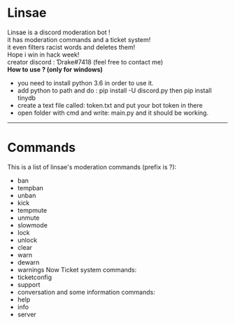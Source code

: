 # Linsae
Linsae is a discord moderation bot !<br /> it has moderation commands and a ticket system!<br /> it even filters racist words and deletes them!<br />Hope i win in hack week!<br />
creator discord : Ɗrake#7418 (feel free to contact me)<br />
**How to use ? (only for windows)**
* you need to install python 3.6 in order to use it.
* add python to path and do : pip install -U discord.py then pip install tinydb
* create a text file called: token.txt and put your bot token in there
* open folder with cmd and write: main.py and it should be working.
---	
# Commands
This is a list of linsae's moderation commands (prefix is ?):<br />
* ban
* tempban
* unban
* kick
* tempmute
* unmute
* slowmode
* lock
* unlock
* clear
* warn
* dewarn
* warnings
Now Ticket system commands:
* ticketconfig
* support
* conversation
and some information commands:
* help
* info
* server
